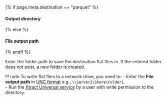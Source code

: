 
{% if page.meta.destination == "parquet" %} 
#### Output directory 
{% else %}
#### File output path
{% endif %}

Enter the folder path to save the destination flat files in. 
If the entered folder does not exist, a new folder is created.

!!! note
	To write flat files to a network drive, you need to:
	- Enter the **File output path** in [UNC format](https://docs.microsoft.com/en-us/dotnet/standard/io/file-path-formats#unc-paths) e.g., `\\Server2\Share\Folder1`.<br>
	- Run the [Xtract Universal service](../setup/service-account.md) by a user with write permission to the directory. 
 